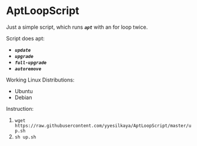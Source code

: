 AptLoopScript
=======

Just a simple script, which runs _**`apt`**_ with an for loop twice.  

Script does apt:  

  * _**`update`**_
  * _**`upgrade`**_
  * _**`full-upgrade`**_
  * _**`autoremove`**_
  
Working Linux Distributions:

  * Ubuntu
  * Debian

Instruction:  

1.  ```wget https://raw.githubusercontent.com/yyesilkaya/AptLoopScript/master/up.sh```  
2.  ```sh up.sh```  
